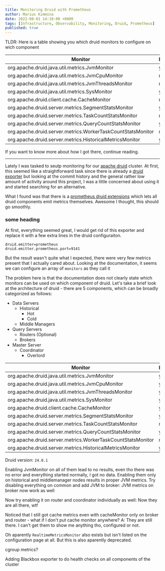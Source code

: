 ```yaml
---
title: Monitoring Druid with Prometheus
author: Marius Kimmina
date: 2022-08-01 14:10:00 +0800
tags: [Infrastructure, Observability, Monitoring, Druid, Prometheus]
published: true
---
```

 
TLDR: Here is a table showing you which druid monitors to configure on wich component 

| Monitor                                                     | Historical | Broker | Router | Coordinator | MiddleManager |
| ----------------------------------------------------------- | ---------- | ------ | ------ | ----------- | ------------- |
| org.apache.druid.java.util.metrics.JvmMonitor               | yes        | yes    | yes    | yes         | yes           |
| org.apache.druid.java.util.metrics.JvmCpuMonitor            | no        | no    | no    | no         | no           |
| org.apache.druid.java.util.metrics.JvmThreadsMonitor        | no        | no    | no    | no         | no           |
| org.apache.druid.java.util.metrics.SysMonitor               | yes        | no     | no     | no          | yes           |
| org.apache.druid.client.cache.CacheMonitor                  | no     | no | no | no      | no        |
| org.apache.druid.server.metrics.SegmentStatsMonitor         | yes        | no     | no     | no          | no            | 
| org.apache.druid.server.metrics.TaskCountStatsMonitor       | no         | yes    | no     | yes         | no            |
| org.apache.druid.server.metrics.QueryCountStatsMonitor      | yes        | yes    | yes    | no          | no            |
| org.apache.druid.server.metrics.WorkerTaskCountStatsMonitor | no         | no     | no     | no          | yes           |
| org.apache.druid.server.metrics.HistoricalMetricsMonitor    | yes        | no    | no     | no          | no            |

If you want to know more about how I got there, continue reading.

---

Lately I was tasked to seutp monitoring for our [apache druid](https://druid.apache.org/) cluster. At first, this seemed like a straightforward task since there is already a [druid exporter](https://github.com/opstree/druid-exporter) but looking at the commit history and the general rather low amount of activity around this project, I was a little concerned about using it and started searching for an alternative. 

What I found was that there is a [prometheus druid extensions](https://druid.apache.org/docs/latest/development/extensions-contrib/prometheus.html) which lets all druid components emit metrics themselves.  Awesome I thought, this should go smoothly.  


### some heading

At first, everything seemed great, I would get rid of this exporter and replace it with a few extra lines in the druid configuraiton.

```
druid.emitter=prometheus
druid.emitter.prometheus.port=9141
```

But the result wasn't quite what I expected, there were very few metrics present that I actually cared about.
Looking at the documentation, it seems we can configure an array of `monitors` as they call it

The problem here is that the documentation does not clearly state which monitors can be used on which component of druid. 
Let's take a brief look at the architecture of druid - there are 5 components, which can be broadly categorized as follows:

* Data Servers
	* Historical
		 * Hot
		 * Cold
	* Middle Managers
* Query Servers
	* Routers (Optional)
	* Brokers
* Master Server
	* Coordinator
		* Overlord





| Monitor                                                     | Historical | Broker | Router | Coordinator | MiddleManager |
| ----------------------------------------------------------- | ---------- | ------ | ------ | ----------- | ------------- |
| org.apache.druid.java.util.metrics.JvmMonitor               | yes        | yes    | yes    | yes         | yes           |
| org.apache.druid.java.util.metrics.JvmCpuMonitor            | yes        | yes    | yes    | yes         | yes           |
| org.apache.druid.java.util.metrics.JvmThreadsMonitor        | yes        | yes    | yes    | yes         | yes           |
| org.apache.druid.java.util.metrics.SysMonitor               | yes        | no     | no     | no          | yes           |
| org.apache.druid.client.cache.CacheMonitor                  | yes/no     | yes/no | yes/no | yes/no      | yes/no        |
| org.apache.druid.server.metrics.SegmentStatsMonitor         | yes        | no     | no     | no          | no            | 
| org.apache.druid.server.metrics.TaskCountStatsMonitor       | no         | yes    | no     | yes         | no            |
| org.apache.druid.server.metrics.QueryCountStatsMonitor      | yes        | yes    | yes    | no          | no            |
| org.apache.druid.server.metrics.WorkerTaskCountStatsMonitor | no         | no     | no     | no          | yes           |
| org.apache.druid.server.metrics.HistoricalMetricsMonitor    | yes        | yes/no    | no     | no          | no            |

Druid version: `24.0.1`

Enabling JvmMonitor on all of them lead to no results, even tho there was no error and everything started normally, I got no data.
Enabling them only on historical and middlemanager nodes results in proper JVM metrics. 
Try disabling everything on common and add JVM to broker: JVM metrics on broker now work as well

Now try enabling it on router and coordinator individually as well: Now they are all there, wtf

Noticed that I still got cache metrics even with cacheMonitor only on broker and router - what if I don't put cache monitor anywhere? A: They are still there. I can't get them to show me anything tho, configured or not.

Oh aparently  `RealtimeMetricsMonitor` also exists but isn't listed on the configuration page at all. But this is also aparently deprecated.

cgroup metrics?


Adding Blackbox exporter to do health checks on all components of the cluster


